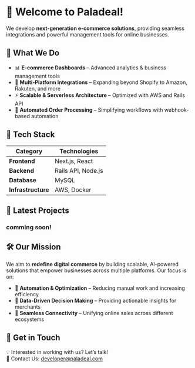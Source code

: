 # 🚀 Welcome to Paladeal!

We develop **next-generation e-commerce solutions**, providing seamless integrations and powerful management tools for online businesses.

## 🌟 What We Do
- 📊 **E-commerce Dashboards** – Advanced analytics & business management tools
- 🔗 **Multi-Platform Integrations** – Expanding beyond Shopify to Amazon, Rakuten, and more
- ⚡ **Scalable & Serverless Architecture** – Optimized with AWS and Rails API
- 🤝 **Automated Order Processing** – Simplifying workflows with webhook-based automation

## 🔧 Tech Stack
| **Category**    | **Technologies** |
|---------------|----------------|
| **Frontend**  | Next.js, React |
| **Backend**   | Rails API, Node.js |
| **Database**  | MySQL |
| **Infrastructure** | AWS, Docker|

## 🚀 Latest Projects
### comming soon!

## 🛠 Our Mission
We aim to **redefine digital commerce** by building scalable, AI-powered solutions that empower businesses across multiple platforms. Our focus is on:
- 🚀 **Automation & Optimization** – Reducing manual work and increasing efficiency
- 🎯 **Data-Driven Decision Making** – Providing actionable insights for merchants
- 🤝 **Seamless Connectivity** – Unifying online sales across different ecosystems

## 📢 Get in Touch
💡 Interested in working with us? Let’s talk!  
📧 Contact Us: developer@paladeal.com

